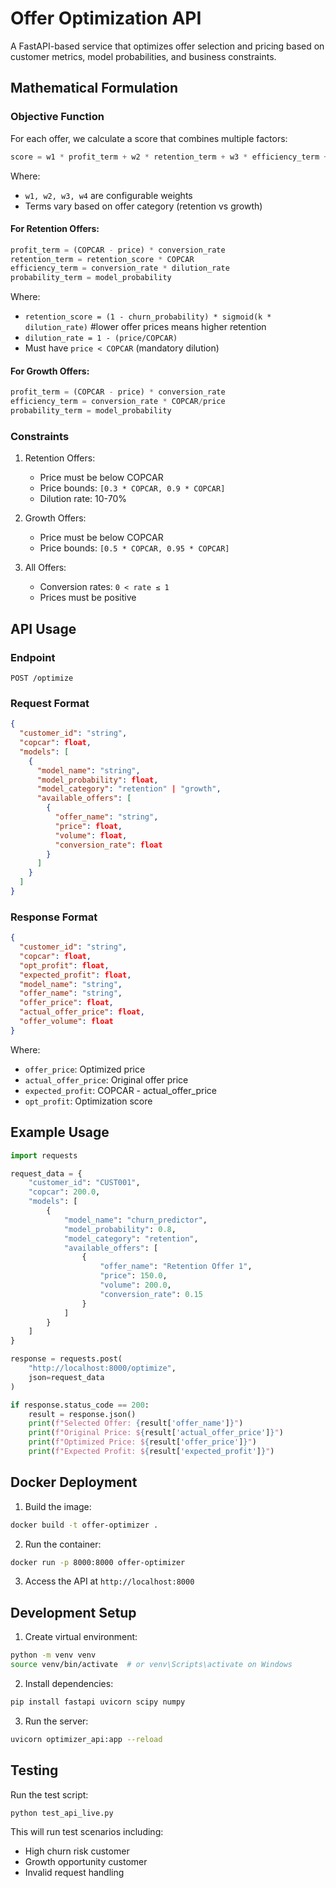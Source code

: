 # Offer Optimization API

A FastAPI-based service that optimizes offer selection and pricing based on customer metrics, model probabilities, and business constraints.

## Mathematical Formulation

### Objective Function

For each offer, we calculate a score that combines multiple factors:

```python
score = w1 * profit_term + w2 * retention_term + w3 * efficiency_term + w4 * probability_term
```

Where:
- `w1, w2, w3, w4` are configurable weights
- Terms vary based on offer category (retention vs growth)

#### For Retention Offers:
```python
profit_term = (COPCAR - price) * conversion_rate
retention_term = retention_score * COPCAR
efficiency_term = conversion_rate * dilution_rate
probability_term = model_probability
```

Where:
- `retention_score = (1 - churn_probability) * sigmoid(k * dilution_rate)` #lower offer prices means higher retention
- `dilution_rate = 1 - (price/COPCAR)`
- Must have `price < COPCAR` (mandatory dilution)

#### For Growth Offers:
```python
profit_term = (COPCAR - price) * conversion_rate
efficiency_term = conversion_rate * COPCAR/price
probability_term = model_probability
```

### Constraints

1. Retention Offers:
   - Price must be below COPCAR
   - Price bounds: `[0.3 * COPCAR, 0.9 * COPCAR]`
   - Dilution rate: 10-70%

2. Growth Offers:
   - Price must be below COPCAR
   - Price bounds: `[0.5 * COPCAR, 0.95 * COPCAR]`

3. All Offers:
   - Conversion rates: `0 < rate ≤ 1`
   - Prices must be positive

## API Usage

### Endpoint

```
POST /optimize
```

### Request Format

```json
{
  "customer_id": "string",
  "copcar": float,
  "models": [
    {
      "model_name": "string",
      "model_probability": float,
      "model_category": "retention" | "growth",
      "available_offers": [
        {
          "offer_name": "string",
          "price": float,
          "volume": float,
          "conversion_rate": float
        }
      ]
    }
  ]
}
```

### Response Format

```json
{
  "customer_id": "string",
  "copcar": float,
  "opt_profit": float,
  "expected_profit": float,
  "model_name": "string",
  "offer_name": "string",
  "offer_price": float,
  "actual_offer_price": float,
  "offer_volume": float
}
```

Where:
- `offer_price`: Optimized price
- `actual_offer_price`: Original offer price
- `expected_profit`: COPCAR - actual_offer_price
- `opt_profit`: Optimization score

## Example Usage

```python
import requests

request_data = {
    "customer_id": "CUST001",
    "copcar": 200.0,
    "models": [
        {
            "model_name": "churn_predictor",
            "model_probability": 0.8,
            "model_category": "retention",
            "available_offers": [
                {
                    "offer_name": "Retention Offer 1",
                    "price": 150.0,
                    "volume": 200.0,
                    "conversion_rate": 0.15
                }
            ]
        }
    ]
}

response = requests.post(
    "http://localhost:8000/optimize",
    json=request_data
)

if response.status_code == 200:
    result = response.json()
    print(f"Selected Offer: {result['offer_name']}")
    print(f"Original Price: ${result['actual_offer_price']}")
    print(f"Optimized Price: ${result['offer_price']}")
    print(f"Expected Profit: ${result['expected_profit']}")
```

## Docker Deployment

1. Build the image:
```bash
docker build -t offer-optimizer .
```

2. Run the container:
```bash
docker run -p 8000:8000 offer-optimizer
```

3. Access the API at `http://localhost:8000`

## Development Setup

1. Create virtual environment:
```bash
python -m venv venv
source venv/bin/activate  # or venv\Scripts\activate on Windows
```

2. Install dependencies:
```bash
pip install fastapi uvicorn scipy numpy
```

3. Run the server:
```bash
uvicorn optimizer_api:app --reload
```

## Testing

Run the test script:
```bash
python test_api_live.py
```

This will run test scenarios including:
- High churn risk customer
- Growth opportunity customer
- Invalid request handling
